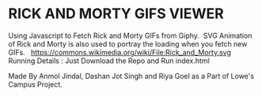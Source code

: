 # RICK AND MORTY GIFS VIEWER

Using Javascript to Fetch Rick and Morty GIFs from Giphy.&nbsp; 
SVG Animation of Rick and Morty is also used to portray the loading when you fetch new GIFs. &nbsp; 
	https://commons.wikimedia.org/wiki/File:Rick_and_Morty.svg &nbsp; 
Running Details : Just Download the Repo and Run index.html &nbsp; &nbsp; &nbsp; 


Made By Anmol Jindal, Dashan Jot Singh and Riya Goel as a Part of Lowe's Campus Project.
